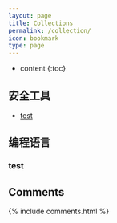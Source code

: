 ```yaml
---
layout: page
title: Collections
permalink: /collection/
icon: bookmark
type: page
---
```


* content
{:toc}

## 安全工具

* [test](test)

## 编程语言

### test



## Comments

{% include comments.html %}
